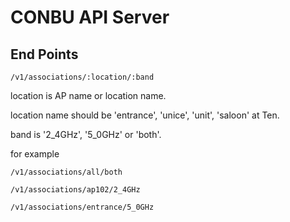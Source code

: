 # CONBU API Server


## End Points

```
/v1/associations/:location/:band
```

location is AP name or location name.

location name should be 'entrance', 'unice', 'unit', 'saloon' at Ten.

band is '2_4GHz', '5_0GHz' or 'both'.

for example

```
/v1/associations/all/both
```

```
/v1/associations/ap102/2_4GHz
```

```
/v1/associations/entrance/5_0GHz
```

